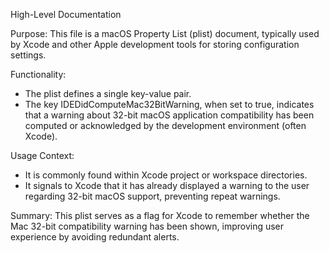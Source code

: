High-Level Documentation

Purpose:
This file is a macOS Property List (plist) document, typically used by Xcode and other Apple development tools for storing configuration settings.

Functionality:
- The plist defines a single key-value pair.
- The key IDEDidComputeMac32BitWarning, when set to true, indicates that a warning about 32-bit macOS application compatibility has been computed or acknowledged by the development environment (often Xcode).

Usage Context:
- It is commonly found within Xcode project or workspace directories.
- It signals to Xcode that it has already displayed a warning to the user regarding 32-bit macOS support, preventing repeat warnings.

Summary:
This plist serves as a flag for Xcode to remember whether the Mac 32-bit compatibility warning has been shown, improving user experience by avoiding redundant alerts.
